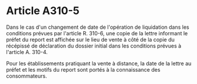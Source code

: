 # Article A310-5

Dans le cas d'un changement de date de l'opération de liquidation dans les conditions prévues par l'article R. 310-6, une copie de la lettre informant le préfet du report est affichée sur le lieu de vente à côté de la copie du récépissé de déclaration du dossier initial dans les conditions prévues à l'article A. 310-4.

Pour les établissements pratiquant la vente à distance, la date de la lettre au préfet et les motifs du report sont portés à la connaissance des consommateurs.
